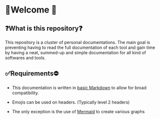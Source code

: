 
# 👋Welcome 👋
## ❓What is this repository❓

This repository is a cluster of personal documentations.
The main goal is preventing having to read the full documentation of each tool and gain time by having a neat, summed-up and simple documentation for all kind of softwares and tools.

## ✅Requirements⛔

- This documentation is written in [basic Markdown](https://www.markdownguide.org/basic-syntax/) to allow for broad compatibility.

- Emojis can be used on headers. (Typically level 2 headers)

- The only exception is the use of [Mermaid](https://mermaid.js.org/) to create various graphs